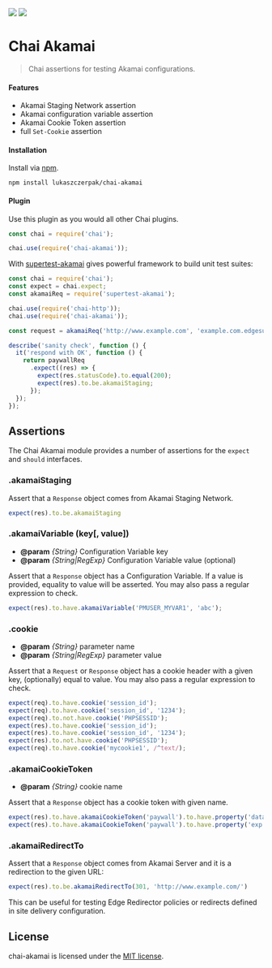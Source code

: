 ![](https://img.shields.io/badge/License-MIT-00CCFF.svg?style=flat-square)
![](https://img.shields.io/badge/chai--akamai-JS-FF0066.svg?style=flat-square)

# Chai Akamai

> Chai assertions for testing Akamai configurations.

#### Features

- Akamai Staging Network assertion
- Akamai configuration variable assertion
- Akamai Cookie Token assertion
- full `Set-Cookie` assertion

#### Installation

Install via [npm](http://npmjs.org).

    npm install lukaszczerpak/chai-akamai

#### Plugin

Use this plugin as you would all other Chai plugins.

```js
const chai = require('chai');

chai.use(require('chai-akamai'));
```

With [supertest-akamai](https://github.com/lukaszczerpak/supertest-akamai) gives powerful framework to build unit test suites:

```js
const chai = require('chai');
const expect = chai.expect;
const akamaiReq = require('supertest-akamai');

chai.use(require('chai-http'));
chai.use(require('chai-akamai'));

const request = akamaiReq('http://www.example.com', 'example.com.edgesuite-staging.net').get('/about-us');

describe('sanity check', function () {
  it('respond with OK', function () {
    return paywallReq
      .expect((res) => {
        expect(res.statusCode).to.equal(200);
        expect(res).to.be.akamaiStaging;
      });
  });
});
```

## Assertions

The Chai Akamai module provides a number of assertions
for the `expect` and `should` interfaces.

### .akamaiStaging

Assert that a `Response` object comes from Akamai Staging Network.

```js
expect(res).to.be.akamaiStaging
```

### .akamaiVariable (key[, value])

* **@param** _{String}_ Configuration Variable key
* **@param** _{String|RegExp}_ Configuration Variable value (optional)

Assert that a `Response` object has a Configuration Variable.
If a value is provided, equality to value will be asserted.
You may also pass a regular expression to check.

```js
expect(res).to.have.akamaiVariable('PMUSER_MYVAR1', 'abc');
```

### .cookie

* **@param** _{String}_ parameter name
* **@param** _{String|RegExp}_ parameter value

Assert that a `Request` or `Response` object has a cookie header with a
given key, (optionally) equal to value.
You may also pass a regular expression to check.

```js
expect(req).to.have.cookie('session_id');
expect(req).to.have.cookie('session_id', '1234');
expect(req).to.not.have.cookie('PHPSESSID');
expect(res).to.have.cookie('session_id');
expect(res).to.have.cookie('session_id', '1234');
expect(res).to.not.have.cookie('PHPSESSID');
expect(req).to.have.cookie('mycookie1', /^text/);
```

### .akamaiCookieToken

* **@param** _{String}_ cookie name

Assert that a `Response` object has a cookie token with given name.

```js
expect(res).to.have.akamaiCookieToken('paywall').to.have.property('data').to.be.equal('userid=1234');
expect(res).to.have.akamaiCookieToken('paywall').to.have.property('exp').to.be.closeTo(new Date(), 60);
```

### .akamaiRedirectTo

Assert that a `Response` object comes from Akamai Server and it is a redirection to the given URL:

```js
expect(res).to.be.akamaiRedirectTo(301, 'http://www.example.com/')
```

This can be useful for testing Edge Redirector policies or redirects defined in site delivery configuration.

## License

chai-akamai is licensed under the [MIT license](LICENSE).
